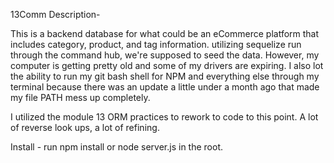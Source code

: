 13Comm
Description- 

This is a backend database for what could be an eCommerce platform that includes category, product, and tag information. 
utilizing sequelize run through the command hub, we're supposed to seed the data. However, my computer is getting pretty old and some of my drivers are expiring. 
I also lot the ability to run my git bash shell for NPM and everything else through my terminal because there was an update a little under a month ago that made my file PATH mess up completely. 

I utilized the module 13 ORM practices to rework to code to this point. A lot of reverse look ups, a lot of refining. 

Install -
run npm install or node server.js in the root. 